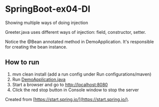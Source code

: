 # SpringBoot-ex04-DI

Showing multiple ways of doing injection

Greeter.java uses different ways of injection: field, constructor, setter.

Notice the @Bean annotated method in DemoApplication. It's responsible for creating the bean instance. 

## How to run
1. mvn clean install (add a run config under Run configurations/maven)
2. Run [DemoApplication.java](src/main/java/dk/lundogbendsen/springboot/ex04/DemoApplication.java)
3. Start a browser and go to [http://localhost:8080](http://localhost:8080)
4. Click the red stop button in Console window to stop the server                             
                              
                              
Created from [https://start.spring.io/](https://start.spring.io/).







